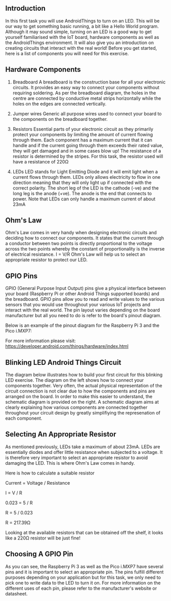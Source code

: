 ## Introduction

In this first task you will use AndroidThings to turn on an LED. This will be our way to get something basic running, a bit like a Hello World program. Although it may sound simple, turning on an LED is a good way to get yourself familiarised with the IoT board, hardware components as well as the AndroidThings environment. It will also give you an introduction on creating circuits that interact with the real world! Before you get started, here is a list of components you will need for this exercise.


## Hardware Components
1. Breadboard
A breadboard is the construction base for all your electronic circuits. It provides an easy way to connect your components without requiring soldering. As per the breadboard diagram, the holes in the centre are connected by conductive metal strips horizontally while the holes on the edges are connected vertically.


2. Jumper wires
Generic all purpose wires used to connect your board to the components on the breadboard together.

3. Resistors
Essential parts of your electronic circuit as they primarily protect your components by limiting the amount of current flowing through them. Each component has a maximum current that it can handle and if the current going through them exceeds their rated value, they will get damaged and in some cases blow up! The resistance of a resistor is determined by the stripes. For this task, the resistor used will have a resistance of 220Ω

4. LEDs
LED stands for Light Emitting Diode and it will emit light when a current flows through them. LEDs only allows electricity to flow in one direction meaning that they will only light up if connected with the correct polarity. The short leg of the LED is the cathode (-ve) and the long leg is the anode (+ve). The anode is the end that connects to power. Note that LEDs can only handle a maximum current of about 23mA

## Ohm's Law
Ohm's Law comes in very handy when designing electronic circuits and deciding how to connect our components. It states that the current through a conductor between two points is directly proportional to the voltage across the two points whereby the constant of proportionality is the inverse of electrical resistance. I = V/R
Ohm's Law will help us to select an appropriate resistor to protect our LED.

## GPIO Pins
GPIO (General Purpose Input Output) pins give a physical interface between your board (Raspberry Pi or other Android Things supported boards) and the breadboard. GPIO pins allow you to read and write values to the various sensors that you would use throughout your various IoT projects and interact with the real world. The pin layout varies depending on the board manufacturer but all you need to do is refer to the board's pinout diagram.

Below is an example of the pinout diagram for the Raspberry Pi 3 and the Pico i.MXP7:


For more information please visit: https://developer.android.com/things/hardware/index.html

## Blinking LED Android Things Circuit
The diagram below illustrates how to build your first circuit for this blinking LED exercise. The diagram on the left shows how to connect your components together. Very often, the actual physical representation of the circuit connection is not clear due to how the components and pins are arranged on the board. In order to make this easier to understand, the schematic diagram is provided on the right. A schematic diagram aims at clearly explaining how various components are connected together throughout your circuit design by greatly simplifiying the represenation of each component. 

## Selecting An Appropriate Resistor
As mentioned previously, LEDs take a maximum of about 23mA. LEDs are essentially diodes and offer little resistance when subjected to a voltage. It is therefore very important to select an appropriate resistor to avoid damaging the LED. This is where Ohm's Law comes in handy.

Here is how to calculate a suitable resistor

Current = Voltage / Resistance

I = V / R

0.023 = 5 / R

R = 5 / 0.023

R = 217.39Ω

Looking at the available resistors that can be obtained off the shelf, it looks like a 220Ω resistor will be just fine!

## Choosing A GPIO Pin
As you can see, the Raspberry Pi 3 as well as the Pico i.MXP7 have several pins and it is important to select an appropriate pin. The pins fulfill different purposes depending on your application but for this task, we only need to pick one to write data to the LED to turn it on. For more information on the different uses of each pin, please refer to the manufacturer's website or datasheet.
